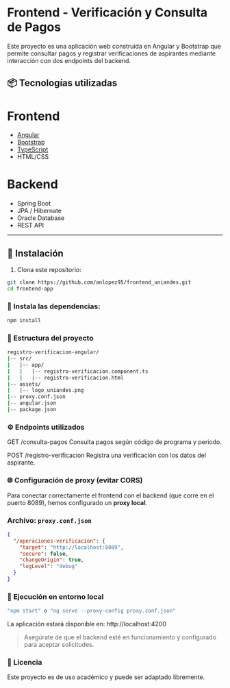 # Frontend - Verificación y Consulta de Pagos

Este proyecto es una aplicación web construida en Angular y Bootstrap que permite consultar pagos y registrar verificaciones de aspirantes mediante interacción con dos endpoints del backend.

## 📦 Tecnologías utilizadas

 # Frontend
- [Angular](https://angular.io/)
- [Bootstrap](https://getbootstrap.com/)
- [TypeScript](https://www.typescriptlang.org/)
- HTML/CSS

 # Backend
- Spring Boot
- JPA / Hibernate
- Oracle Database
- REST API

---

## 🚀 Instalación

1. Clona este repositorio:

```bash
git clone https://github.com/anlopez95/frontend_uniandes.git
cd frontend-app
```
### 🛫 Instala las dependencias:

```bash
npm install
```

### 📁 Estructura del proyecto
```bash
registro-verificacion-angular/
|-- src/
|   |-- app/
|   |   |-- registro-verificacion.component.ts
|   |   |-- registro-verificacion.html
|-- assets/
|   |-- logo_uniandes.png
|-- proxy.conf.json
|-- angular.json
|-- package.json
```

### ⚙️ Endpoints utilizados
GET /consulta-pagos Consulta pagos según código de programa y periodo.

POST /registro-verificacion Registra una verificación con los datos del aspirante.

### 🌐 Configuración de proxy (evitar CORS)

Para conectar correctamente el frontend con el backend (que corre en el puerto 8089), hemos configurado un **proxy local**.

### Archivo: `proxy.conf.json`
```json
{
  "/operaciones-verificacion": {
    "target": "http://localhost:8089",
    "secure": false,
    "changeOrigin": true,
    "logLevel": "debug"
  }
}
```
### 🧪 Ejecución en entorno local
```bash
"npm start" o "ng serve --proxy-config proxy.conf.json"
```
La aplicación estará disponible en: http://localhost:4200

> Asegúrate de que el backend esté en funcionamiento y configurado para aceptar solicitudes.

### 📄 Licencia
Este proyecto es de uso académico y puede ser adaptado libremente.
